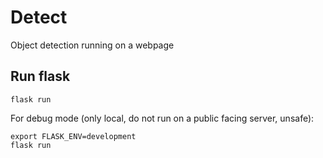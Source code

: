 # Detect

Object detection running on a webpage

## Run flask

```shell
flask run
```

For debug mode (only local, do not run on a public facing server, unsafe):

```shell
export FLASK_ENV=development
flask run
```
